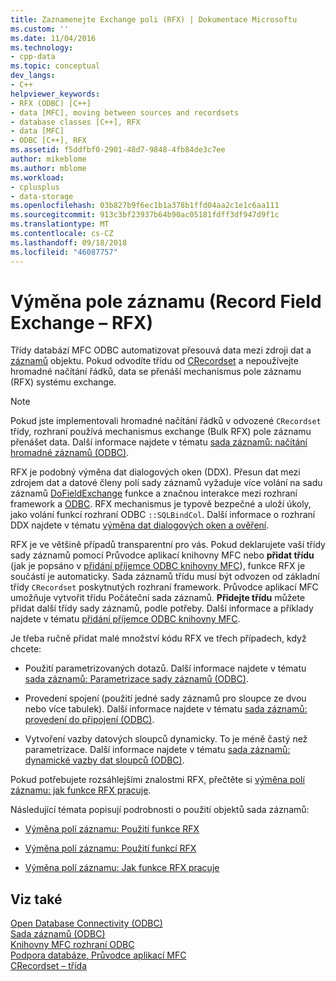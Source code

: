 ```yaml
---
title: Zaznamenejte Exchange poli (RFX) | Dokumentace Microsoftu
ms.custom: ''
ms.date: 11/04/2016
ms.technology:
- cpp-data
ms.topic: conceptual
dev_langs:
- C++
helpviewer_keywords:
- RFX (ODBC) [C++]
- data [MFC], moving between sources and recordsets
- database classes [C++], RFX
- data [MFC]
- ODBC [C++], RFX
ms.assetid: f5ddfbf0-2901-48d7-9848-4fb84de3c7ee
author: mikeblome
ms.author: mblome
ms.workload:
- cplusplus
- data-storage
ms.openlocfilehash: 03b827b9f6ec1b1a378b1ffd04aa2c1e1c6aa111
ms.sourcegitcommit: 913c3bf23937b64b90ac05181fdff3df947d9f1c
ms.translationtype: MT
ms.contentlocale: cs-CZ
ms.lasthandoff: 09/18/2018
ms.locfileid: "46087757"
---
```

# <a name="record-field-exchange-rfx"></a>Výměna pole záznamu (Record Field Exchange – RFX)

Třídy databází MFC ODBC automatizovat přesouvá data mezi zdroji dat a [záznamů](../../data/odbc/recordset-odbc.md) objektu. Pokud odvodíte třídu od [CRecordset](../../mfc/reference/crecordset-class.md) a nepoužívejte hromadné načítání řádků, data se přenáší mechanismus pole záznamu (RFX) systému exchange.  
  
> [!NOTE]
>  Pokud jste implementovali hromadné načítání řádků v odvozené `CRecordset` třídy, rozhraní používá mechanismus exchange (Bulk RFX) pole záznamu přenášet data. Další informace najdete v tématu [sada záznamů: načítání hromadné záznamů (ODBC)](../../data/odbc/recordset-fetching-records-in-bulk-odbc.md).  
  
RFX je podobný výměna dat dialogových oken (DDX). Přesun dat mezi zdrojem dat a datové členy polí sady záznamů vyžaduje více volání na sadu záznamů [DoFieldExchange](../../mfc/reference/crecordset-class.md#dofieldexchange) funkce a značnou interakce mezi rozhraní framework a [ODBC](../../data/odbc/odbc-basics.md). RFX mechanismus je typově bezpečné a uloží úkoly, jako volání funkcí rozhraní ODBC `::SQLBindCol`. Další informace o rozhraní DDX najdete v tématu [výměna dat dialogových oken a ověření](../../mfc/dialog-data-exchange-and-validation.md).  
  
RFX je ve většině případů transparentní pro vás. Pokud deklarujete vaší třídy sady záznamů pomocí Průvodce aplikací knihovny MFC nebo **přidat třídu** (jak je popsáno v [přidání příjemce ODBC knihovny MFC](../../mfc/reference/adding-an-mfc-odbc-consumer.md)), funkce RFX je součástí je automaticky. Sada záznamů třídu musí být odvozen od základní třídy `CRecordset` poskytnutých rozhraní framework. Průvodce aplikací MFC umožňuje vytvořit třídu Počáteční sada záznamů. **Přidejte třídu** můžete přidat další třídy sady záznamů, podle potřeby. Další informace a příklady najdete v tématu [přidání příjemce ODBC knihovny MFC](../../mfc/reference/adding-an-mfc-odbc-consumer.md).  
  
Je třeba ručně přidat malé množství kódu RFX ve třech případech, když chcete:  
  
- Použití parametrizovaných dotazů. Další informace najdete v tématu [sada záznamů: Parametrizace sady záznamů (ODBC)](../../data/odbc/recordset-parameterizing-a-recordset-odbc.md).  
  
- Provedení spojení (použití jedné sady záznamů pro sloupce ze dvou nebo více tabulek). Další informace najdete v tématu [sada záznamů: provedení do připojení (ODBC)](../../data/odbc/recordset-performing-a-join-odbc.md).  
  
- Vytvoření vazby datových sloupců dynamicky. To je méně častý než parametrizace. Další informace najdete v tématu [sada záznamů: dynamické vazby dat sloupců (ODBC)](../../data/odbc/recordset-dynamically-binding-data-columns-odbc.md).  
  
Pokud potřebujete rozsáhlejšími znalostmi RFX, přečtěte si [výměna polí záznamu: jak funkce RFX pracuje](../../data/odbc/record-field-exchange-how-rfx-works.md).  
  
Následující témata popisují podrobnosti o použití objektů sada záznamů:  
  
- [Výměna polí záznamu: Použití funkce RFX](../../data/odbc/record-field-exchange-using-rfx.md)  
  
- [Výměna polí záznamu: Použití funkcí RFX](../../data/odbc/record-field-exchange-using-the-rfx-functions.md)  
  
- [Výměna polí záznamu: Jak funkce RFX pracuje](../../data/odbc/record-field-exchange-how-rfx-works.md)  
  
## <a name="see-also"></a>Viz také  

[Open Database Connectivity (ODBC)](../../data/odbc/open-database-connectivity-odbc.md)<br/>
[Sada záznamů (ODBC)](../../data/odbc/recordset-odbc.md)<br/>
[Knihovny MFC rozhraní ODBC](../../mfc/reference/adding-an-mfc-odbc-consumer.md)<br/>
[Podpora databáze, Průvodce aplikací MFC](../../mfc/reference/database-support-mfc-application-wizard.md)<br/>
[CRecordset – třída](../../mfc/reference/crecordset-class.md)